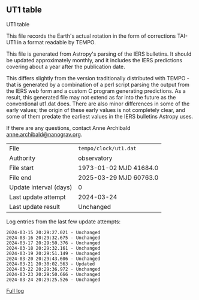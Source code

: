 
## UT1 table

UT1 table

This file records the Earth's actual rotation in the form of
corrections TAI-UT1 in a format readable by TEMPO.

This file is generated from Astropy's parsing of the IERS
bulletins. It should be updated approximately monthly, and it
includes the IERS predictions covering about a year after the
publication date.

This differs slightly from the version traditionally distributed
with TEMPO - that is generated by a combination of a perl script
parsing the output from the IERS web form and a custom C program
generating predictions. As a result, this generated file may not
extend as far into the future as the conventional ut1.dat does.
There are also minor differences in some of the early values; the
origin of these early values is not completely clear, and some of
them predate the earliest values in the IERS bulletins Astropy uses.

If there are any questions, contact Anne Archibald
<anne.archibald@nanograv.org>.

|     |     |
|:--- |:--- |
| File | `tempo/clock/ut1.dat` |
| Authority | observatory |
| File start | 1973-01-02 MJD 41684.0 |
| File end | 2025-03-29 MJD 60763.0 |
| Update interval (days) | 0 |
| Last update attempt | 2024-03-24 |
| Last update result | Unchanged |

Log entries from the last few update attempts:
```
2024-03-15 20:29:27.021 - Unchanged
2024-03-16 20:29:32.675 - Unchanged
2024-03-17 20:29:50.376 - Unchanged
2024-03-18 20:29:32.161 - Unchanged
2024-03-19 20:29:51.149 - Unchanged
2024-03-20 20:29:43.606 - Unchanged
2024-03-21 20:30:02.563 - Updated
2024-03-22 20:29:36.972 - Unchanged
2024-03-23 20:29:50.666 - Unchanged
2024-03-24 20:29:25.526 - Unchanged
```
[Full log](https://raw.githubusercontent.com/ipta/pulsar-clock-corrections/main/log/tempo/clock/ut1.dat.log)
